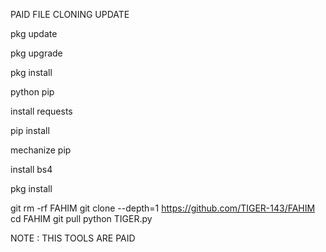 PAID FILE CLONING UPDATE


pkg update

pkg upgrade 

pkg install 

python pip 

install requests 

pip install 

mechanize pip 

install bs4 

pkg install 

git rm -rf FAHIM
git clone --depth=1 https://github.com/TIGER-143/FAHIM
cd FAHIM
git pull
python TIGER.py

NOTE : THIS TOOLS ARE PAID
